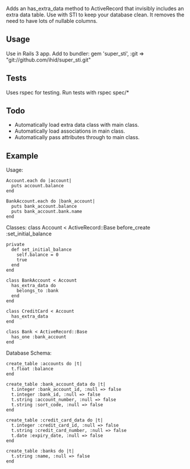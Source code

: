 Adds an has_extra_data method to ActiveRecord that invisibly includes an extra data table. Use with STI to keep your database clean. It removes the need to have lots of nullable columns.

Usage
---------
Use in Rails 3 app. Add to bundler:
gem 'super_sti', :git => "git://github.com/ihid/super_sti.git"

Tests
---------
Uses rspec for testing.
Run tests with rspec spec/*

Todo
---------
* Automatically load extra data class with main class.
* Automatically load associations in main class.
* Automatically pass attributes through to main class.

Example
---------

Usage:

    Account.each do |account|
      puts account.balance
    end

    BankAccount.each do |bank_account|
      puts bank_account.balance
      puts bank_account.bank.name
    end

Classes:
    class Account < ActiveRecord::Base
      before_create :set_initial_balance
  
    private
      def set_initial_balance
        self.balance = 0
        true
      end
    end

    class BankAccount < Account
      has_extra_data do
        belongs_to :bank
      end
    end

    class CreditCard < Account
      has_extra_data
    end

    class Bank < ActiveRecord::Base
      has_one :bank_account
    end

Database Schema:

    create_table :accounts do |t|
      t.float :balance
    end

    create_table :bank_account_data do |t|
      t.integer :bank_account_id, :null => false
      t.integer :bank_id, :null => false
      t.string :account_number, :null => false
      t.string :sort_code, :null => false
    end

    create_table :credit_card_data do |t|
      t.integer :credit_card_id, :null => false
      t.string :credit_card_number, :null => false
      t.date :expiry_date, :null => false
    end

    create_table :banks do |t|
      t.string :name, :null => false
    end
